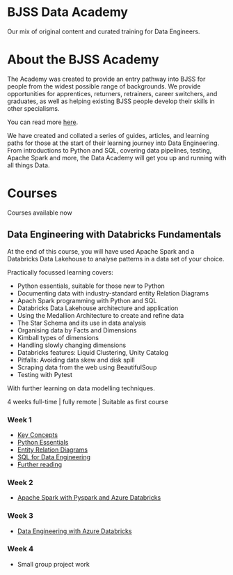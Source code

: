 # BJSS Data Academy
Our mix of original content and curated training for Data Engineers.

# About the BJSS Academy
The Academy was created to provide an entry pathway into BJSS for people from the widest possible range of backgrounds. We provide opportunities for apprentices, returners, retrainers, career switchers, and graduates, as well as helping existing BJSS people develop their skills in other specialisms.

You can read more [here](https://www.bjss.com/academy).

We have created and collated a series of guides, articles, and learning paths for those at the start of their learning journey into Data Engineering. From introductions to Python and SQL, covering data pipelines, testing, Apache Spark and more, the Data Academy will get you up and running with all things Data.

# Courses
Courses available now

## Data Engineering with Databricks Fundamentals
At the end of this course, you will have used Apache Spark and a Databricks Data Lakehouse to analyse patterns in a data set of your choice.

Practically focussed learning covers:
- Python essentials, suitable for those new to Python
- Documenting data with industry-standard entity Relation Diagrams
- Apach Spark programming with Python and SQL
- Databricks Data Lakehouse architecture and application
- Using the Medallion Architecture to create and refine data
- The Star Schema and its use in data analysis
- Organising data by Facts and Dimensions
- Kimball types of dimensions
- Handling slowly changing dimensions
- Databricks features: Liquid Clustering, Unity Catalog
- Pitfalls: Avoiding data skew and disk spill
- Scraping data from the web using BeautifulSoup
- Testing with Pytest

With further learning on data modelling techniques.

4 weeks full-time | fully remote | Suitable as first course

### Week 1
- [Key Concepts](xxx)
- [Python Essentials](https://github.com/bjss-data-academy/python-essentials/blob/main/README.md)
- [Entity Relation Diagrams](https://github.com/bjss-data-academy/entity-relation-diagrams/blob/main/README.md)
- [SQL for Data Engineering](https://github.com/bjss-data-academy/sql-for-data-engineering/blob/main/README.md)
- [Further reading](xxx)
  
### Week 2
- [Apache Spark with Pyspark and Azure Databricks](https://www.databricks.com/training/catalog/apache-spark-programming-with-databricks-134)
  
### Week 3
- [Data Engineering with Azure Databricks
](https://www.databricks.com/training/catalog/data-engineering-with-databricks-911)

### Week 4
- Small group project work
